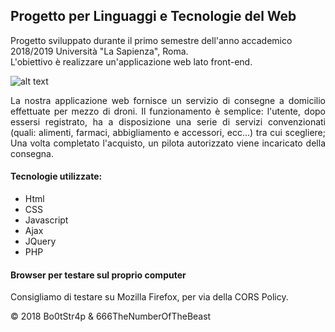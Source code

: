 ## Progetto per Linguaggi e Tecnologie del Web

Progetto sviluppato durante il primo semestre dell'anno accademico 2018/2019 Università "La Sapienza", Roma.  
L'obiettivo è realizzare un'applicazione web lato front-end.


![alt text](https://github.com/Bo0tStr4p/LTW---Project/blob/master/dist/img/logo/Icon%20with%20text%20grey.png)

<p style="text-align: justify;">
La nostra applicazione web fornisce un servizio di consegne a domicilio effettuate per mezzo di droni. 
Il funzionamento è semplice: l'utente, dopo essersi registrato, ha a disposizione una serie di servizi convenzionati (quali: alimenti, farmaci, abbigliamento e accessori, ecc...) tra cui scegliere; Una volta completato l'acquisto, un pilota autorizzato viene incaricato della consegna.
</p>

#### Tecnologie utilizzate:
* Html
* CSS
* Javascript
* Ajax
* JQuery
* PHP

#### Browser per testare sul proprio computer
Consigliamo di testare su Mozilla Firefox, per via della CORS Policy.

© 2018 Bo0tStr4p & 666TheNumberOfTheBeast

